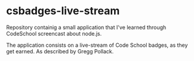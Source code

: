# csbadges-live-stream
Repository containig a small application that I've learned through CodeSchool screencast about node.js.

The application consists on a live-stream of Code School badges, as they get earned. As described by Gregg Pollack.
